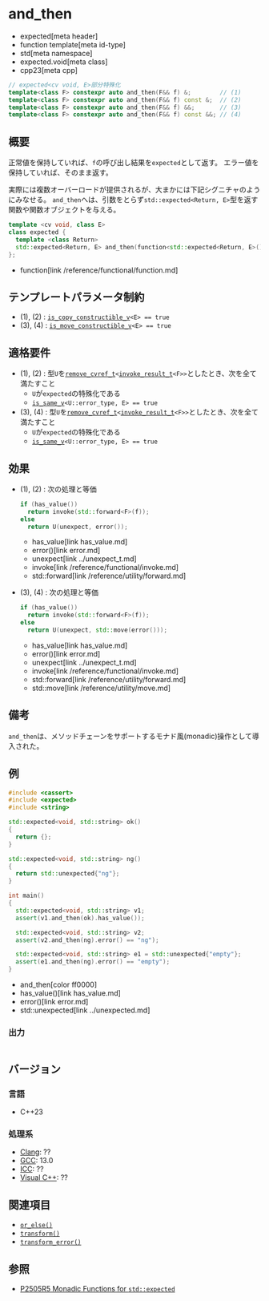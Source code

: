 # and_then
* expected[meta header]
* function template[meta id-type]
* std[meta namespace]
* expected.void[meta class]
* cpp23[meta cpp]

```cpp
// expected<cv void, E>部分特殊化
template<class F> constexpr auto and_then(F&& f) &;        // (1)
template<class F> constexpr auto and_then(F&& f) const &;  // (2)
template<class F> constexpr auto and_then(F&& f) &&;       // (3)
template<class F> constexpr auto and_then(F&& f) const &&; // (4)
```

## 概要
正常値を保持していれば、`f`の呼び出し結果を`expected`として返す。
エラー値を保持していれば、そのまま返す。

実際には複数オーバーロードが提供されるが、大まかには下記シグニチャのようにみなせる。
`and_then`へは、引数をとらず`std::expected<Return, E>`型を返す関数や関数オブジェクトを与える。

```cpp
template <cv void, class E>
class expected {
  template <class Return>
  std::expected<Return, E> and_then(function<std::expected<Return, E>()> func);
};
```
* function[link /reference/functional/function.md]


## テンプレートパラメータ制約
- (1), (2) : [`is_copy_constructible_v`](/reference/type_traits/is_copy_constructible.md)`<E> == true`
- (3), (4) : [`is_move_constructible_v`](/reference/type_traits/is_move_constructible.md)`<E> == true`


## 適格要件
- (1), (2) : 型`U`を[`remove_cvref_t`](/reference/type_traits/remove_cvref.md)`<`[`invoke_result_t`](/reference/type_traits/invoke_result.md)`<F>>`としたとき、次を全て満たすこと
    - `U`が`expected`の特殊化である
    - [`is_same_v`](/reference/type_traits/is_same.md)`<U::error_type, E> == true`
- (3), (4) : 型`U`を[`remove_cvref_t`](/reference/type_traits/remove_cvref.md)`<`[`invoke_result_t`](/reference/type_traits/invoke_result.md)`<F>>`としたとき、次を全て満たすこと
    - `U`が`expected`の特殊化である
    - [`is_same_v`](/reference/type_traits/is_same.md)`<U::error_type, E> == true`


## 効果
- (1), (2) : 次の処理と等価
    ```cpp
    if (has_value())
      return invoke(std::forward<F>(f));
    else
      return U(unexpect, error());
    ```
    * has_value[link has_value.md]
    * error()[link error.md]
    * unexpect[link ../unexpect_t.md]
    * invoke[link /reference/functional/invoke.md]
    * std::forward[link /reference/utility/forward.md]

- (3), (4) : 次の処理と等価
    ```cpp
    if (has_value())
      return invoke(std::forward<F>(f));
    else
      return U(unexpect, std::move(error()));
    ```
    * has_value[link has_value.md]
    * error()[link error.md]
    * unexpect[link ../unexpect_t.md]
    * invoke[link /reference/functional/invoke.md]
    * std::forward[link /reference/utility/forward.md]
    * std::move[link /reference/utility/move.md]


## 備考
`and_then`は、メソッドチェーンをサポートするモナド風(monadic)操作として導入された。


## 例
```cpp example
#include <cassert>
#include <expected>
#include <string>

std::expected<void, std::string> ok()
{
  return {};
}

std::expected<void, std::string> ng()
{
  return std::unexpected{"ng"};
}

int main()
{
  std::expected<void, std::string> v1;
  assert(v1.and_then(ok).has_value());

  std::expected<void, std::string> v2;
  assert(v2.and_then(ng).error() == "ng");

  std::expected<void, std::string> e1 = std::unexpected{"empty"};
  assert(e1.and_then(ng).error() == "empty");
}
```
* and_then[color ff0000]
* has_value()[link has_value.md]
* error()[link error.md]
* std::unexpected[link ../unexpected.md]

### 出力
```
```


## バージョン
### 言語
- C++23

### 処理系
- [Clang](/implementation.md#clang): ??
- [GCC](/implementation.md#gcc): 13.0
- [ICC](/implementation.md#icc): ??
- [Visual C++](/implementation.md#visual_cpp): ??


## 関連項目
- [`or_else()`](or_else.md)
- [`transform()`](transform.md)
- [`transform_error()`](transform_error.md)


## 参照
- [P2505R5 Monadic Functions for `std::expected`](https://www.open-std.org/jtc1/sc22/wg21/docs/papers/2022/p2505r5.html)
